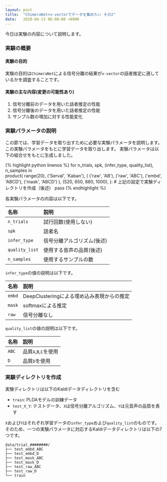 ```yaml
---
layout: post
title:  "ChimeraNet+x-vectorでデータを集めたい その2"
date:   2020-04-13 06:00:00 +0900
---
```


今日は実験の内容について説明します。

### 実験の概要

#### 実験の目的
実験の目的は`ChimeraNet`による信号分離の結果が`x-vector`の話者推定に適しているかを調査することです。

#### 実験の主な内容(変更の可能性あり)

1. 信号分離前のデータを用いた話者推定の性能
2. 信号分離後のデータを用いた話者推定の性能
3. サンプル数の増加に対する性能変化

### 実験パラメータの説明

この節では、学習データを取り出すために必要な実験パラメータを説明します。
この実験パラメータをもとに学習データを取り出します。
実験パラメータは以下の組合せをもとに生成しました。

{% highlight python linenos %}
for n_trials, spk, (infer_type, quality_list), n_samples in\
product(
    range(20),
    ('Serval', 'Kaban'),
    (
        ('raw', 'AB'),
        ('raw', 'ABC'),
        ('embd', 'ABCD'),
        ('mask', 'ABCD')
    ),
    (520, 650, 880, 1000),
):
    # 上記の設定で実験ディレクトリを作成（後述）
    pass
{% endhighlight %}

各実験パラメータの内容は以下です。

| 名称           | 説明                 |
| :---           | :---                 |
| `n_trials`     | 試行回数(使用しない) |
| `spk`          | 話者名               |
| `infer_type`   | 信号分離アルゴリズム(後述) |
| `quality_list` | 使用する音声の品質(後述) |
| `n_samples`    | 使用するサンプルの数 |

`infer_type`の値の説明は以下です。

| 名称     | 説明                                       |
| :----  | :----                                      |
| `embd` | DeepClusteringによる埋め込み表現からの推定 |
| `mask` | softmaxによる推定                          |
| `raw`  | 信号分離なし                               |

`quality_list`の値の説明は以下です。

| 名称    | 説明                  |
| :---  | :---                  |
| `ABC` | 品質`A`,`B`,`C`を使用 |
| `D`   | 品質`D`を使用         |

### 実験ディレクトリを作成

実験ディレクトリは以下のKaldiデータディレクトリを含む
* `train`: PLDAモデルの訓練データ
* `test_X_Y`: テストデータ、`X`は信号分離アルゴリズム、`Y`は元音声の品質を表す

`X`および`Y`はそれぞれ学習データの`infer_type`および`quality_list`のものです。
そのため、一つの実験パラメータに対応するKaldiデータディレクトリは以下の7つです。

```
data/trial_########/
├── test_embd_ABC
├── test_embd_D
├── test_mask_ABC
├── test_mask_D
├── test_raw_ABC
├── test_raw_D
└── train
```


